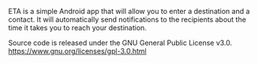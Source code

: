 ETA is a simple Android app that will allow you to enter a destination and a contact. It will automatically send notifications to the recipients about the time it takes you to reach your destination.

Source code is released under the GNU General Public License v3.0.
https://www.gnu.org/licenses/gpl-3.0.html
